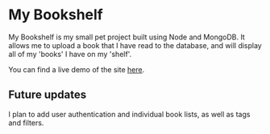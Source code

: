 # My Bookshelf
My Bookshelf is my small pet project built using Node and MongoDB. It allows me to upload a book that I have read to the database, and will display all of my 'books' I have on my 'shelf'.

You can find a live demo of the site [here](https://nameless-beach-52866.herokuapp.com/books).

## Future updates
I plan to add user authentication and individual book lists, as well as tags and filters.
